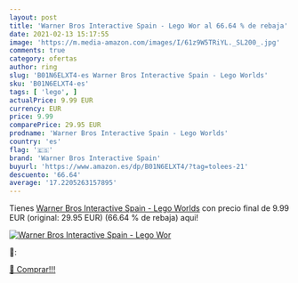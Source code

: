 ```yaml
---
layout: post
title: 'Warner Bros Interactive Spain - Lego Wor al 66.64 % de rebaja'
date: 2021-02-13 15:17:55
image: 'https://m.media-amazon.com/images/I/61z9W5TRiYL._SL200_.jpg'
comments: true
category: ofertas
author: ring
slug: 'B01N6ELXT4-es Warner Bros Interactive Spain - Lego Worlds'
sku: 'B01N6ELXT4-es'
tags: [ 'lego', ]
actualPrice: 9.99 EUR
currency: EUR
price: 9.99
comparePrice: 29.95 EUR
prodname: 'Warner Bros Interactive Spain - Lego Worlds'
country: 'es'
flag: '🇪🇸'
brand: 'Warner Bros Interactive Spain'
buyurl: 'https://www.amazon.es/dp/B01N6ELXT4/?tag=tolees-21'
descuento: '66.64'
average: '17.2205263157895'
---
```


Tienes [Warner Bros Interactive Spain - Lego Worlds](https://www.amazon.es/dp/B01N6ELXT4/?tag=tolees-21) con precio final de  9.99 EUR (original: 29.95 EUR) (66.64 %  de rebaja) aqui!

[![Warner Bros Interactive Spain - Lego Wor](https://m.media-amazon.com/images/I/61z9W5TRiYL._SL200_.jpg)](https://www.amazon.es/dp/B01N6ELXT4/?tag=tolees-21)

🔎:


[🛒 Comprar!!!](https://www.amazon.es/dp/B01N6ELXT4/?tag=tolees-21)
